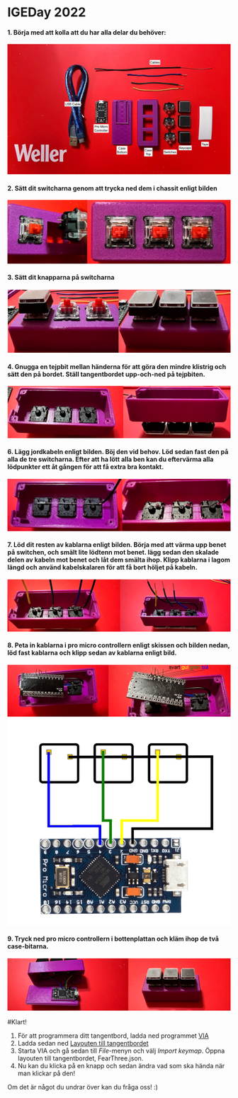 # IGEDay 2022

#### 1. Börja med att kolla att du har alla delar du behöver:
![](https://github.com/OakNinja/IGEDay2022/raw/main/Images/overview_en.png)  

#### 2. Sätt dit switcharna genom att trycka ned dem i chassit enligt bilden
![](https://github.com/OakNinja/IGEDay2022/raw/main/Images/switches.png)  

#### 3. Sätt dit knapparna på switcharna
![](https://github.com/OakNinja/IGEDay2022/raw/main/Images/keycaps.png)  

#### 4. Gnugga en tejpbit mellan händerna för att göra den mindre klistrig och sätt den på bordet. Ställ tangentbordet upp-och-ned på tejpbiten.
![](https://github.com/OakNinja/IGEDay2022/raw/main/Images/taped.png)  

#### 6. Lägg jordkabeln enligt bilden. Böj den vid behov. Löd sedan fast den på alla de tre switcharna. Efter att ha lött alla ben kan du eftervärma alla lödpunkter ett åt gången för att få extra bra kontakt.
![](https://github.com/OakNinja/IGEDay2022/raw/main/Images/ground.png)  

#### 7. Löd dit resten av kablarna enligt bilden. Börja med att värma upp benet på switchen, och smält lite lödtenn mot benet. lägg sedan den skalade delen av kabeln mot benet och låt dem smälta ihop. Klipp kablarna i lagom längd och använd kabelskalaren för att få bort höljet på kabeln.
![](https://github.com/OakNinja/IGEDay2022/raw/main/Images/rest_of_cables.png)  

#### 8. Peta in kablarna i pro micro controllern enligt skissen och bilden nedan, löd fast kablarna och klipp sedan av kablarna enligt bild.
![](https://github.com/OakNinja/IGEDay2022/raw/main/Images/controller.png)  
![](https://github.com/OakNinja/IGEDay2022/raw/main/Images/diagram.png)  

#### 9. Tryck ned pro micro controllern i bottenplattan och kläm ihop de två case-bitarna. 
![](https://github.com/OakNinja/IGEDay2022/raw/main/Images/assembly.png)  

#Klart!

1. För att programmera ditt tangentbord, ladda ned programmet [VIA](https://github.com/the-via/releases/releases/tag/v1.3.1)
2. Ladda sedan ned [Layouten till tangentbordet](https://github.com/OakNinja/IGEDay2022/raw/main/Firmware/FearThree.json)
3. Starta VIA och gå sedan till *File*-menyn och välj *Import keymap*. Öppna layouten till tangentbordet, FearThree.json.
4. Nu kan du klicka på en knapp och sedan ändra vad som ska hända när man klickar på den!

Om det är något du undrar över kan du fråga oss! :)